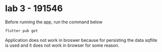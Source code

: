 # lab 3 - 191546  
Before running the app, run the command below

```sh
flutter pub get
```

Application does not work in broswer because for persisting the data sqflite is used and it does not work in browser for some reason. 
